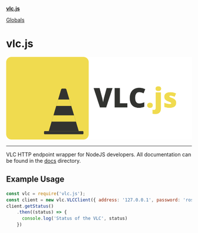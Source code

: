 **[vlc.js](README.md)**

[Globals](globals.md)

# vlc.js

![Banner](./GitHub%20Banner2.png)

---
VLC HTTP endpoint wrapper for NodeJS developers. All documentation can be found in the [docs](./docs/index.html) directory.

## Example Usage
```javascript
const vlc = require('vlc.js');
const client = new vlc.VLCClient({ address: '127.0.0.1', password: 'rosebud', port: 8080});
client.getStatus()
    .then((status) => {
      console.log('Status of the VLC', status)
    })
```